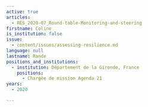 ```yaml
---
active: true
articles:
  - RES_2020-07_Round-table-Monitoring-and-steering
firstname: Coline
is_institution: false
issue:
  - content/issues/assessing-resilience.md
language: null
lastname: Rande
positions_and_institutions:
  - institution: Département de la Gironde, France
    positions:
      - Chargée de mission Agenda 21
years:
  - 2020

---
```

